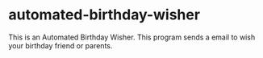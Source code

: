 # automated-birthday-wisher
This is an Automated Birthday Wisher. This program sends a email to wish your birthday friend or parents.
